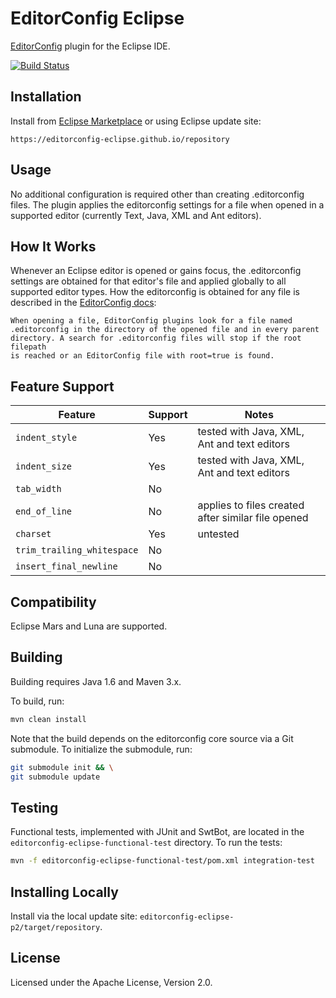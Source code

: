 EditorConfig Eclipse
====================

[EditorConfig] plugin for the Eclipse IDE.

[![Build Status](https://travis-ci.org/ncjones/editorconfig-eclipse.svg?branch=master)](https://travis-ci.org/ncjones/editorconfig-eclipse)


Installation
------------

Install from [Eclipse Marketplace][marketplace] or using Eclipse update site:

    https://editorconfig-eclipse.github.io/repository

Usage
-----

No additional configuration is required other than creating .editorconfig
files. The plugin applies the editorconfig settings for a file when opened in a
supported editor (currently Text, Java, XML and Ant editors).


How It Works
------------

Whenever an Eclipse editor is opened or gains focus, the .editorconfig settings
are obtained for that editor's file and applied globally to all supported
editor types. How the editorconfig is obtained for any file is described in the
[EditorConfig docs][EditorConfig]:

    When opening a file, EditorConfig plugins look for a file named
    .editorconfig in the directory of the opened file and in every parent
    directory. A search for .editorconfig files will stop if the root filepath
    is reached or an EditorConfig file with root=true is found.


Feature Support
---------------

| Feature                    | Support | Notes                                       |
|----------------------------|---------|---------------------------------------------|
| `indent_style`             | Yes     | tested with Java, XML, Ant and text editors |
| `indent_size`              | Yes     | tested with Java, XML, Ant and text editors |
| `tab_width`                | No      |                                             |
| `end_of_line`              | No      | applies to files created after similar file opened |
| `charset`                  | Yes     | untested                                    |
| `trim_trailing_whitespace` | No      |                                             |
| `insert_final_newline`     | No      |                                             |


Compatibility
-------------

Eclipse Mars and Luna are supported.


Building
--------

Building requires Java 1.6 and Maven 3.x.

To build, run:

```sh
mvn clean install
```

Note that the build depends on the editorconfig core source via a Git
submodule. To initialize the submodule, run:

```sh
git submodule init && \
git submodule update
```


Testing
-------

Functional tests, implemented with JUnit and SwtBot, are located in the
`editorconfig-eclipse-functional-test` directory. To run the tests:

```sh
mvn -f editorconfig-eclipse-functional-test/pom.xml integration-test
```


Installing Locally
------------------

Install via the local update site: `editorconfig-eclipse-p2/target/repository`.


License
-------

Licensed under the Apache License, Version 2.0.


[marketplace]: https://marketplace.eclipse.org/node/2506426
[EditorConfig]: http://editorconfig.org/
